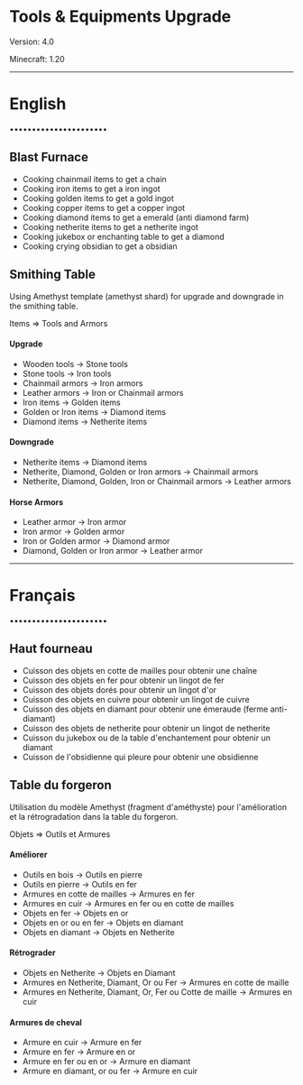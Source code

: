 # Tools & Equipments Upgrade

Version: 4.0

Minecraft: 1.20

--------------------------------------------
# English
••••••••••••••••••••••

## Blast Furnace
- Cooking chainmail items to get a chain
- Cooking iron items to get a iron ingot
- Cooking golden items to get a gold ingot
- Cooking copper items to get a copper ingot
- Cooking diamond items to get a emerald (anti diamond farm)
- Cooking netherite items to get a netherite ingot
- Cooking jukebox or enchanting table to get a diamond
- Cooking crying obsidian to get a obsidian

## Smithing Table
Using Amethyst template (amethyst shard) for upgrade and downgrade in the smithing table.

Items => Tools and Armors 

#### Upgrade
- Wooden tools -> Stone tools
- Stone tools -> Iron tools
- Chainmail armors ->  Iron armors
- Leather armors -> Iron or Chainmail armors
- Iron items -> Golden items
- Golden or Iron items -> Diamond items
- Diamond items -> Netherite items

#### Downgrade
- Netherite items -> Diamond items
- Netherite, Diamond, Golden or Iron armors -> Chainmail armors
- Netherite, Diamond, Golden, Iron or Chainmail armors -> Leather armors

#### Horse Armors
- Leather armor -> Iron armor
- Iron armor -> Golden armor
- Iron or Golden armor -> Diamond armor
- Diamond, Golden or Iron armor -> Leather armor


--------------------------------------------
# Français
••••••••••••••••••••••

## Haut fourneau
- Cuisson des objets en cotte de mailles pour obtenir une chaîne
- Cuisson des objets en fer pour obtenir un lingot de fer
- Cuisson des objets dorés pour obtenir un lingot d'or
- Cuisson des objets en cuivre pour obtenir un lingot de cuivre
- Cuisson des objets en diamant pour obtenir une émeraude (ferme anti-diamant)
- Cuisson des objets de netherite pour obtenir un lingot de netherite
- Cuisson du jukebox ou de la table d'enchantement pour obtenir un diamant
- Cuisson de l'obsidienne qui pleure pour obtenir une obsidienne

## Table du forgeron
Utilisation du modèle Amethyst (fragment d'améthyste) pour l'amélioration et la rétrogradation dans la table du forgeron.

Objets => Outils et Armures

#### Améliorer
- Outils en bois -> Outils en pierre
- Outils en pierre -> Outils en fer
- Armures en cotte de mailles -> Armures en fer
- Armures en cuir -> Armures en fer ou en cotte de mailles
- Objets en fer -> Objets en or
- Objets en or ou en fer -> Objets en diamant
- Objets en diamant -> Objets en Netherite

#### Rétrograder
- Objets en Netherite -> Objets en Diamant
- Armures en Netherite, Diamant, Or ou Fer -> Armures en cotte de maille
- Armures en Netherite, Diamant, Or, Fer ou Cotte de maille -> Armures en cuir

#### Armures de cheval
- Armure en cuir -> Armure en fer
- Armure en fer -> Armure en or
- Armure en fer ou en or -> Armure en diamant
- Armure en diamant, or ou fer -> Armure en cuir
